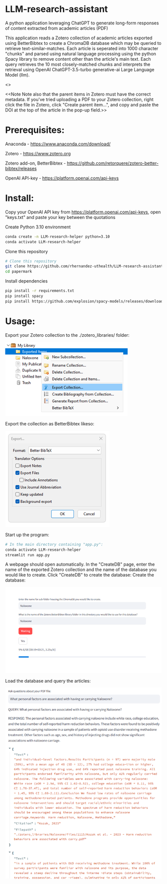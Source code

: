 # LLM-research-assistant
 A python application leveraging ChatGPT to generate long-form responses of content extracted from academic articles (PDF)

 This application reads a Zotero collection of academic articles exported using BetterBibtex to create a ChromaDB database which may be queried to retrieve text-similar-matches. Each article is seperated into 1000 character "chunks" and parsed using natural language processing using the python Spacy library to remove content other than the article's main text. Each query retrieves the 10 most closely-matched chunks and interprets the retrieval using OpenAI ChatGPT-3.5-turbo generative-ai Large Language Model (llm).

 <<Note Note that you must have a paid OpenAI account and use their API key.>>
 
 <<Note Note also that the parent items in Zotero must have the correct metadata. If you've tried uploading a PDF to your Zotero collection, right click the file in Zotero, click "Create parent item...", and copy and paste the DOI at the top of the article in the pop-up field.>>

# Prerequisites:
 Anaconda - https://www.anaconda.com/download/
 
 Zotero - https://www.zotero.org
 
 Zotero add-on, BetterBibtex - https://github.com/retorquere/zotero-better-bibtex/releases

 OpenAI API-key - https://platform.openai.com/api-keys

# Install:
Copy your OpenAI API key from  https://platform.openai.com/api-keys, open "keys.txt" and paste your key between the quotations

Create Python 3.10 environment
```bash
conda create -n LLM-research-helper python=3.10
conda activate LLM-research-helper
```
Clone this repository
```bash
# Clone this repository
git clone https://github.com/rhernandez-uthealth/LLM-research-assistant.git
cd papermark
```
Install dependencies
```bash
pip install -r requirements.txt
pip install spacy
pip install https://github.com/explosion/spacy-models/releases/download/en_core_web_sm-1.2.0/en_core_web_sm-1.2.0.tar.gz
```

# Usage:

Export your Zotero collection to the ./zotero_libraries/ folder:

 ![](/images/ExportCollection.png)

Export the collection as BetterBibtex likeso:

 ![](/images/BetterBibtex.png)

Start up the program:

 ```bash
 # In the main directory containing "app.py":
 conda activate LLM-research-helper
 streamlit run app.py
 ```

A webpage should open automatically. In the "CreateDB" page, enter the name of the exported Zotero collection and the name of the database you would like to create. Click "CreateDB" to create the database:
Create the database:

 ![](/images/CreateDB_interface.png)
 
Load the database and query the articles:

 ![](/images/QAInterface.png)


